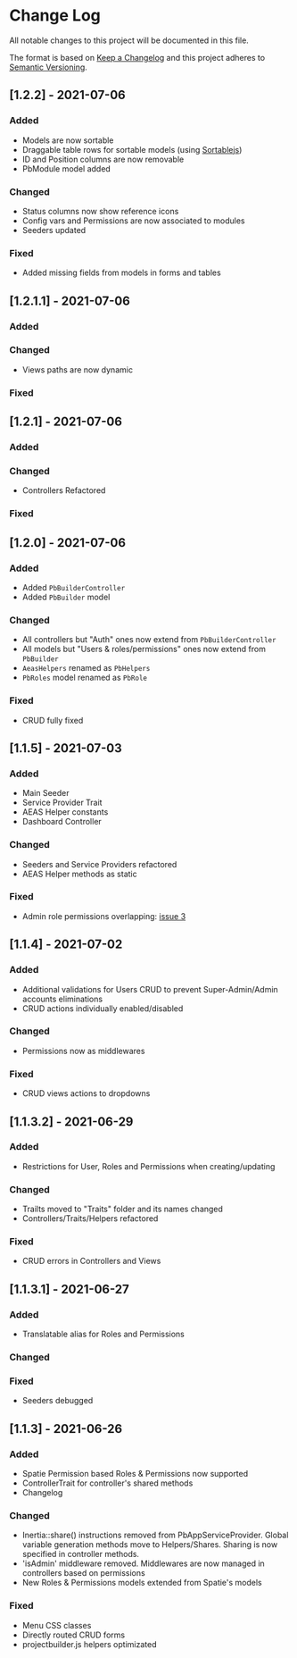 # Change Log

All notable changes to this project will be documented in this file.

The format is based on [Keep a Changelog](http://keepachangelog.com/)
and this project adheres to [Semantic Versioning](http://semver.org/).

## [1.2.2] - 2021-07-06

### Added

- Models are now sortable
- Draggable table rows for sortable models (using [Sortablejs](https://github.com/SortableJS/Sortable))
- ID and Position columns are now removable
- PbModule model added

### Changed

- Status columns now show reference icons
- Config vars and Permissions are now associated to modules
- Seeders updated

### Fixed

- Added missing fields from models in forms and tables

## [1.2.1.1] - 2021-07-06

### Added

### Changed

- Views paths are now dynamic

### Fixed

## [1.2.1] - 2021-07-06

### Added

### Changed

- Controllers Refactored

### Fixed

## [1.2.0] - 2021-07-06

### Added

- Added `PbBuilderController`
- Added `PbBuilder` model

### Changed

- All controllers but "Auth" ones now extend from `PbBuilderController`
- All models but "Users & roles/permissions" ones now extend from `PbBuilder`
- `AeasHelpers` renamed as `PbHelpers`
- `PbRoles` model renamed as `PbRole`

### Fixed

- CRUD fully fixed

## [1.1.5] - 2021-07-03

### Added

- Main Seeder
- Service Provider Trait
- AEAS Helper constants
- Dashboard Controller

### Changed

- Seeders and Service Providers refactored
- AEAS Helper methods as static

### Fixed

- Admin role permissions overlapping: [issue 3](https://github.com/anibalealvarezs/projectbuilder-package/issues/3)

## [1.1.4] - 2021-07-02

### Added

- Additional validations for Users CRUD to prevent Super-Admin/Admin accounts eliminations
- CRUD actions individually enabled/disabled

### Changed

- Permissions now as middlewares

### Fixed

- CRUD views actions to dropdowns

## [1.1.3.2] - 2021-06-29

### Added

- Restrictions for User, Roles and Permissions when creating/updating

### Changed

- Trailts moved to "Traits" folder and its names changed
- Controllers/Traits/Helpers refactored

### Fixed

- CRUD errors in Controllers and Views


## [1.1.3.1] - 2021-06-27

### Added

- Translatable alias for Roles and Permissions

### Changed

### Fixed

- Seeders debugged


## [1.1.3] - 2021-06-26

### Added

- Spatie Permission based Roles & Permissions now supported
- ControllerTrait for controller's shared methods
- Changelog

### Changed

- Inertia::share() instructions removed from PbAppServiceProvider. Global variable generation methods move to
  Helpers/Shares. Sharing is now specified in controller methods.
- 'isAdmin' middleware removed. Middlewares are now managed in controllers based on permissions
- New Roles & Permissions models extended from Spatie's models

### Fixed

- Menu CSS classes
- Directly routed CRUD forms
- projectbuilder.js helpers optimizated
